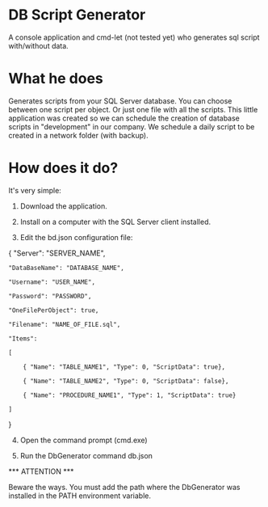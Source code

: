 
# DB Script Generator

A console application and cmd-let (not tested yet) who generates sql script with/without data.

# What he does

Generates scripts from your SQL Server database.
You can choose between one script per object. Or just one file with all the scripts.
This little application was created so we can schedule the creation of database scripts in "development" in our company.
We schedule a daily script to be created in a network folder (with backup).

# How does it do?

It's very simple:

1) Download the application.

2) Install on a computer with the SQL Server client installed.

3) Edit the bd.json configuration file:

    
{
    "Server": "SERVER_NAME",

    "DataBaseName": "DATABASE_NAME",

    "Username": "USER_NAME",

    "Password": "PASSWORD",

    "OneFilePerObject": true,

    "Filename": "NAME_OF_FILE.sql",

    "Items":

    [

        { "Name": "TABLE_NAME1", "Type": 0, "ScriptData": true},

        { "Name": "TABLE_NAME2", "Type": 0, "ScriptData": false},

        { "Name": "PROCEDURE_NAME1", "Type": 1, "ScriptData": true}

    ]

}

4) Open the command prompt (cmd.exe)


5) Run the DbGenerator command db.json



*** ATTENTION ***

Beware the ways. You must add the path where the DbGenerator was installed in the PATH environment variable.

